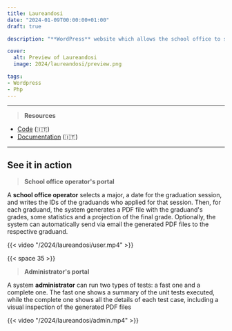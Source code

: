 ```yaml
---
title: Laureandosi
date: "2024-01-09T00:00:00+01:00"
draft: true

description: "**WordPress** website which allows the school office to summarize the careers of students about to graduate in a PDF file"

cover:
  alt: Preview of Laureandosi
  image: 2024/laureandosi/preview.png

tags:
- Wordpress
- Php
---
```


---

> **Resources**

- [Code](https://github.com/deluf/laureandosi) (:it:)
- [Documentation](/2024/laureandosi/documentation.pdf) (:it:)

---

## See it in action

> **School office operator's portal**

A **school office operator** selects a major, a date for the graduation session, and writes the IDs of the graduands who applied for that session. Then, for each graduand, the system generates a PDF file with the graduand's grades, some statistics and a projection of the final grade. Optionally, the system can automatically send via email the generated PDF files to the respective graduand.

{{< video "/2024/laureandosi/user.mp4" >}}

{{< space 35 >}}

> **Administrator's portal**

A system **administrator** can run two types of tests: a fast one and a complete one. The fast one shows a summary of the unit tests executed, while the complete one shows all the details of each test case, including a visual inspection of the generated PDF files

{{< video "/2024/laureandosi/admin.mp4" >}}
